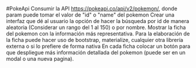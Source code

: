 #PokeApi
Consumir la API https://pokeapi.co/api/v2/pokemon/, donde param puede tomar el valor de "id" o "name" del pokemon
Crear una interfaz que dé al usuario la opción de hacer la búsqueda por id de manera aleatoria (Considerar un rango del 1 al 150) o por nombre.
Mostrar la ficha del pokemon con la información más representativa. Para la elaboración de la ficha puede hacer uso de bootstrap, materialize, cualquier otra librería externa o si lo prefiere de forma nativa
En cada ficha colocar un botón para que despliegue más información detallada del pokemon (puede ser en un modal o una nueva pagina).

